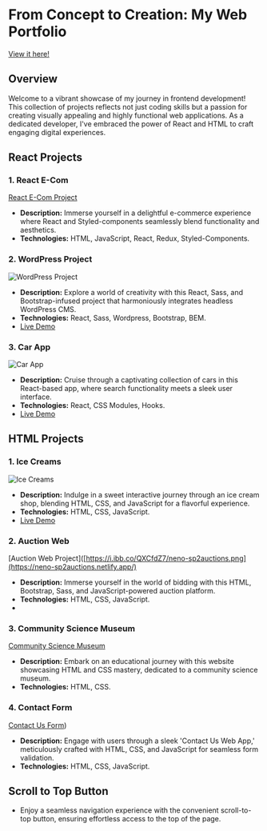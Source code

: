 # From Concept to Creation: My Web Portfolio
[View it here!](https://nenorvalls-website.netlify.app/)
## Overview

Welcome to a vibrant showcase of my journey in frontend development! This collection of projects reflects not just coding skills but a passion for creating visually appealing and highly functional web applications. As a dedicated developer, I've embraced the power of React and HTML to craft engaging digital experiences.

## React Projects

### 1. React E-Com

[React E-Com Project](https://ecommerce-shopping-store.netlify.app/)

- **Description:** Immerse yourself in a delightful e-commerce experience where React and Styled-components seamlessly blend functionality and aesthetics.
- **Technologies:** HTML, JavaScript, React, Redux, Styled-Components.

### 2. WordPress Project

![WordPress Project](https://i.ibb.co/WGK3SkW/bits-and-bots.png)

- **Description:** Explore a world of creativity with this React, Sass, and Bootstrap-infused project that harmoniously integrates headless WordPress CMS.
- **Technologies:** React, Sass, Wordpress, Bootstrap, BEM.
- [Live Demo](https://bitsbotsprojectexam2.netlify.app/)

### 3. Car App

![Car App](https://i.ibb.co/dtRkxNt/Picture5.png)

- **Description:** Cruise through a captivating collection of cars in this React-based app, where search functionality meets a sleek user interface.
- **Technologies:** React, CSS Modules, Hooks.
- [Live Demo](https://car-hook-app.netlify.app/)

## HTML Projects

### 1. Ice Creams

![Ice Creams](https://i.ibb.co/pKhLq2K/ice-creams.jpg)

- **Description:** Indulge in a sweet interactive journey through an ice cream shop, blending HTML, CSS, and JavaScript for a flavorful experience.
- **Technologies:** HTML, CSS, JavaScript.
- [Live Demo](https://ice-creams-shop.netlify.app/)

### 2. Auction Web

[Auction Web Project]([https://i.ibb.co/QXCfdZ7/neno-sp2auctions.png](https://neno-sp2auctions.netlify.app/)

- **Description:** Immerse yourself in the world of bidding with this HTML, Bootstrap, Sass, and JavaScript-powered auction platform.
- **Technologies:** HTML, CSS, JavaScript.
- 
### 3. Community Science Museum

[Community Science Museum](https://nenorvalls.github.io/Community-Science-Museum/)

- **Description:** Embark on an educational journey with this website showcasing HTML and CSS mastery, dedicated to a community science museum.
- **Technologies:** HTML, CSS.

### 4. Contact Form

[Contact Us Form](https://nenorvalls.github.io/contact-us/))

- **Description:** Engage with users through a sleek 'Contact Us Web App,' meticulously crafted with HTML, CSS, and JavaScript for seamless form validation.
- **Technologies:** HTML, CSS, JavaScript.

## Scroll to Top Button

- Enjoy a seamless navigation experience with the convenient scroll-to-top button, ensuring effortless access to the top of the page.
